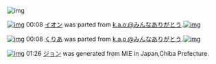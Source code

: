 ![img](http://gdrive-cdn.herokuapp.com/537b65a5bc09f0000721dda7/512px-barcode.png)

[![img](http://www.deviantsart.com/30nq3m1.png)](http://www.barcodekanojo.com/kanojo/53755/%E3%82%A4%E3%82%AA%E3%83%B3) 00:08 [イオン](http://www.barcodekanojo.com/kanojo/53755/%E3%82%A4%E3%82%AA%E3%83%B3) was parted from [k.a.o.@みんなありがとう](http://www.barcodekanojo.com/kanojo/53755/%E3%82%A4%E3%82%AA%E3%83%B3).[![img](http://www.deviantsart.com/1ne7497.jpeg)](http://www.barcodekanojo.com/user/30944/k.a.o.%40%E3%81%BF%E3%82%93%E3%81%AA%E3%81%82%E3%82%8A%E3%81%8C%E3%81%A8%E3%81%86) 

[![img](http://www.deviantsart.com/6047kn.png)](http://www.barcodekanojo.com/kanojo/382670/%E3%81%8F%E3%82%8A%E3%81%82) 00:08 [くりあ](http://www.barcodekanojo.com/kanojo/382670/%E3%81%8F%E3%82%8A%E3%81%82) was parted from [k.a.o.@みんなありがとう](http://www.barcodekanojo.com/kanojo/382670/%E3%81%8F%E3%82%8A%E3%81%82).[![img](http://www.deviantsart.com/1ne7497.jpeg)](http://www.barcodekanojo.com/user/30944/k.a.o.%40%E3%81%BF%E3%82%93%E3%81%AA%E3%81%82%E3%82%8A%E3%81%8C%E3%81%A8%E3%81%86) 

[![img](http://www.deviantsart.com/2ai849h.png)](http://www.barcodekanojo.com/kanojo/3193911/%E3%82%B8%E3%83%A7%E3%83%B3) 01:26 [ジョン](http://www.barcodekanojo.com/kanojo/3193911/%E3%82%B8%E3%83%A7%E3%83%B3) was generated from MIE in Japan,Chiba Prefecture.

